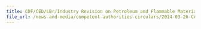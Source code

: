 ```yaml
---
title: CDF/CED/LBr/Industry Revision on Petroleum and Flammable Materials (P&FM) List 
file_url: /news-and-media/competent-authorities-circulars/2014-03-26-CA.pdf
---
```

